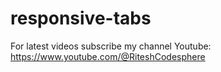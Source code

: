 # responsive-tabs

For latest videos subscribe my channel Youtube: https://www.youtube.com/@RiteshCodesphere
